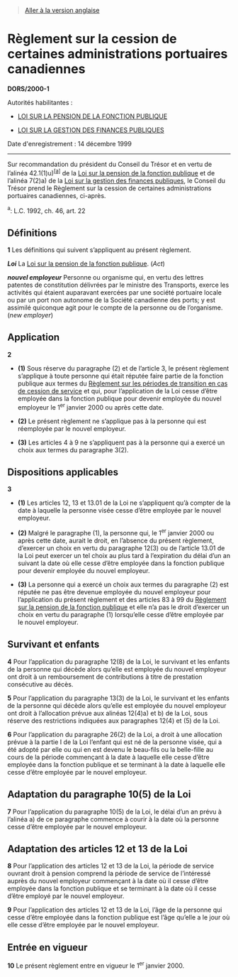 > [Aller à la version anglaise](/en/Regulations/Statutory%20Orders%20and%20Regulations/2000/1.md)

# Règlement sur la cession de certaines administrations portuaires canadiennes

**DORS/2000-1**

Autorités habilitantes : 
- [LOI SUR LA PENSION DE LA FONCTION PUBLIQUE](/fr/Lois/Lois%20révisées%20du%20Canada/P/P-36.md)

- [LOI SUR LA GESTION DES FINANCES PUBLIQUES](/fr/Lois/Lois%20révisées%20du%20Canada/F/F-11.md)

Date d'enregistrement : 14 décembre 1999

----------

Sur recommandation du président du Conseil du Trésor et en vertu de l’alinéa 42.1(1)u)<sup><a href='#nbp_SOR-2000-1_f_hq_3946'>[a]</a></sup> de la [Loi sur la pension de la fonction publique](/fr/Lois/Lois%20révisées%20du%20Canada/P/P-36.md) et de l’alinéa 7(2)a) de la [Loi sur la gestion des finances publiques](/fr/Lois/Lois%20révisées%20du%20Canada/F/F-11.md), le Conseil du Trésor prend le Règlement sur la cession de certaines administrations portuaires canadiennes, ci-après.

<a name='nbp_SOR-2000-1_f_hq_3946'><sup>a</sup></a>: L.C. 1992, ch. 46, art. 22<br />




## Définitions


**1** Les définitions qui suivent s’appliquent au présent règlement.

***Loi*** La [Loi sur la pension de la fonction publique](/fr/Lois/Lois%20révisées%20du%20Canada/P/P-36.md). (*Act*)

***nouvel employeur*** Personne ou organisme qui, en vertu des lettres patentes de constitution délivrées par le ministre des Transports, exerce les activités qui étaient auparavant exercées par une société portuaire locale ou par un port non autonome de la Société canadienne des ports; y est assimilé quiconque agit pour le compte de la personne ou de l’organisme. (*new employer*)




## Application


**2** 

- **(1)** Sous réserve du paragraphe (2) et de l’article 3, le présent règlement s’applique à toute personne qui était réputée faire partie de la fonction publique aux termes du [Règlement sur les périodes de transition en cas de cession de service](/fr/Règlements/Décrets,%20ordonnances%20et%20règlements%20statutaires/98/446.md) et qui, pour l’application de la Loi cesse d’être employée dans la fonction publique pour devenir employée du nouvel employeur le 1<sup>er</sup> janvier 2000 ou après cette date.

- **(2)** Le présent règlement ne s’applique pas à la personne qui est réemployée par le nouvel employeur.

- **(3)** Les articles 4 à 9 ne s’appliquent pas à la personne qui a exercé un choix aux termes du paragraphe 3(2).




## Dispositions applicables


**3** 

- **(1)** Les articles 12, 13 et 13.01 de la Loi ne s’appliquent qu’à compter de la date à laquelle la personne visée cesse d’être employée par le nouvel employeur.

- **(2)** Malgré le paragraphe (1), la personne qui, le 1<sup>er</sup> janvier 2000 ou après cette date, aurait le droit, en l’absence du présent règlement, d’exercer un choix en vertu du paragraphe 12(3) ou de l’article 13.01 de la Loi peut exercer un tel choix au plus tard à l’expiration du délai d’un an suivant la date où elle cesse d’être employée dans la fonction publique pour devenir employée du nouvel employeur.

- **(3)** La personne qui a exercé un choix aux termes du paragraphe (2) est réputée ne pas être devenue employée du nouvel employeur pour l’application du présent règlement et des articles 83 à 99 du [Règlement sur la pension de la fonction publique](/fr/Règlements/Codification%20des%20règlements%20du%20Canada/1301-1400/C.R.C.,%20ch.%201358.md) et elle n’a pas le droit d’exercer un choix en vertu du paragraphe (1) lorsqu’elle cesse d’être employée par le nouvel employeur.




## Survivant et enfants


**4** Pour l’application du paragraphe 12(8) de la Loi, le survivant et les enfants de la personne qui décède alors qu’elle est employée du nouvel employeur ont droit à un remboursement de contributions à titre de prestation consécutive au décès.



**5** Pour l’application du paragraphe 13(3) de la Loi, le survivant et les enfants de la personne qui décède alors qu’elle est employée du nouvel employeur ont droit à l’allocation prévue aux alinéas 12(4)a) et b) de la Loi, sous réserve des restrictions indiquées aux paragraphes 12(4) et (5) de la Loi.



**6** Pour l’application du paragraphe 26(2) de la Loi, a droit à une allocation prévue à la partie I de la Loi l’enfant qui est né de la personne visée, qui a été adopté par elle ou qui en est devenu le beau-fils ou la belle-fille au cours de la période commençant à la date à laquelle elle cesse d’être employée dans la fonction publique et se terminant à la date à laquelle elle cesse d’être employée par le nouvel employeur.




## Adaptation du paragraphe 10(5) de la Loi


**7** Pour l’application du paragraphe 10(5) de la Loi, le délai d’un an prévu à l’alinéa a) de ce paragraphe commence à courir à la date où la personne cesse d’être employée par le nouvel employeur.




## Adaptation des articles 12 et 13 de la Loi


**8** Pour l’application des articles 12 et 13 de la Loi, la période de service ouvrant droit à pension comprend la période de service de l’intéressé auprès du nouvel employeur commençant à la date où il cesse d’être employée dans la fonction publique et se terminant à la date où il cesse d’être employé par le nouvel employeur.



**9** Pour l’application des articles 12 et 13 de la Loi, l’âge de la personne qui cesse d’être employée dans la fonction publique est l’âge qu’elle a le jour où elle cesse d’être employée par le nouvel employeur.




## Entrée en vigueur


**10** Le présent règlement entre en vigueur le 1<sup>er</sup> janvier 2000.


